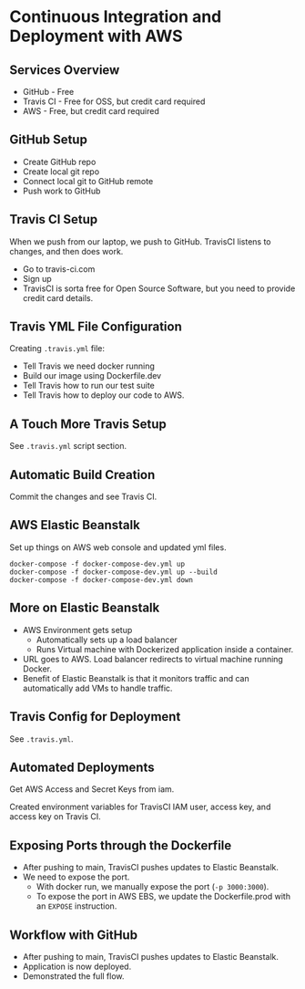 # Continuous Integration and Deployment with AWS

## Services Overview

* GitHub - Free
* Travis CI - Free for OSS, but credit card required
* AWS - Free, but credit card required

## GitHub Setup

* Create GitHub repo
* Create local git repo
* Connect local git to GitHub remote
* Push work to GitHub

## Travis CI Setup

When we push from our laptop, we push to GitHub. TravisCI listens to changes, and then does work.

* Go to travis-ci.com
* Sign up
* TravisCI is sorta free for Open Source Software, but you need to provide credit card details.

## Travis YML File Configuration

Creating `.travis.yml` file:
* Tell Travis we need docker running
* Build our image using Dockerfile.dev
* Tell Travis how to run our test suite
* Tell Travis how to deploy our code to AWS.

## A Touch More Travis Setup

See `.travis.yml` script section.

## Automatic Build Creation

Commit the changes and see Travis CI.

## AWS Elastic Beanstalk

Set up things on AWS web console and updated yml files.

```
docker-compose -f docker-compose-dev.yml up
docker-compose -f docker-compose-dev.yml up --build
docker-compose -f docker-compose-dev.yml down
```

## More on Elastic Beanstalk

* AWS Environment gets setup
  * Automatically sets up a load balancer
  * Runs Virtual machine with Dockerized application inside a container.
* URL goes to AWS. Load balancer redirects to virtual machine running Docker.
* Benefit of Elastic Beanstalk is that it monitors traffic and can automatically add VMs to handle traffic.

## Travis Config for Deployment

See `.travis.yml`.

## Automated Deployments

Get AWS Access and Secret Keys from iam.

Created environment variables for TravisCI IAM user, access key, and access key on Travis CI.

## Exposing Ports through the Dockerfile

* After pushing to main, TravisCI pushes updates to Elastic Beanstalk.
* We need to expose the port.
  * With docker run, we manually expose the port (`-p 3000:3000`).
  * To expose the port in AWS EBS, we update the Dockerfile.prod with an `EXPOSE` instruction.

## Workflow with GitHub

* After pushing to main, TravisCI pushes updates to Elastic Beanstalk.
* Application is now deployed.
* Demonstrated the full flow.
